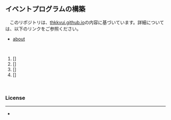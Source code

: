 
## **イベントプログラムの構築**

　このリポジトリは、[thkkvui.github.io](https://thkkvui.github.io)の内容に基づいています。詳細については、以下のリンクをご参照ください。

- [about](https://thkkvui.github.io/about)

&emsp;

1. []
2. []
3. []
4. []

&emsp;

### **License**
---
-

&emsp;
